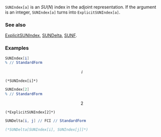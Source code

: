 `SUNIndex[a]` is an $SU(N)$ index in the adjoint representation. If the argument is an integer, `SUNIndex[a]` turns into `ExplicitSUNIndex[a]`.

### See also

[ExplicitSUNIndex](ExplicitSUNIndex), [SUNDelta](SUNDelta), [SUNF](SUNF).

### Examples

```mathematica
SUNIndex[i]
% // StandardForm
```

$$i$$

```
(*SUNIndex[i]*)
```

```mathematica
SUNIndex[2]
% // StandardForm
```

$$2$$

```
(*ExplicitSUNIndex[2]*)
```

```mathematica
SUNDelta[i, j] // FCI // StandardForm

(*SUNDelta[SUNIndex[i], SUNIndex[j]]*)
```